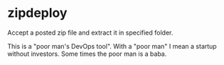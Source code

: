 zipdeploy
=========

Accept a posted zip file and extract it in specified folder.

This is a "poor man's DevOps tool". With a "poor man" I mean a startup without investors. Some times the poor man is a baba.
